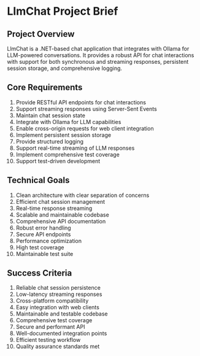 # LlmChat Project Brief

## Project Overview
LlmChat is a .NET-based chat application that integrates with Ollama for LLM-powered conversations. It provides a robust API for chat interactions with support for both synchronous and streaming responses, persistent session storage, and comprehensive logging.

## Core Requirements
1. Provide RESTful API endpoints for chat interactions
2. Support streaming responses using Server-Sent Events
3. Maintain chat session state
4. Integrate with Ollama for LLM capabilities
5. Enable cross-origin requests for web client integration
6. Implement persistent session storage
7. Provide structured logging
8. Support real-time streaming of LLM responses
9. Implement comprehensive test coverage
10. Support test-driven development

## Technical Goals
1. Clean architecture with clear separation of concerns
2. Efficient chat session management
3. Real-time response streaming
4. Scalable and maintainable codebase
5. Comprehensive API documentation
6. Robust error handling
7. Secure API endpoints
8. Performance optimization
9. High test coverage
10. Maintainable test suite

## Success Criteria
1. Reliable chat session persistence
2. Low-latency streaming responses
3. Cross-platform compatibility
4. Easy integration with web clients
5. Maintainable and testable codebase
6. Comprehensive test coverage
7. Secure and performant API
8. Well-documented integration points
9. Efficient testing workflow
10. Quality assurance standards met 